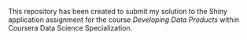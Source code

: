 This repository has been created to submit my solution to the Shiny application assignment for the course *Developing Data Products* within Coursera Data Science Specialization.